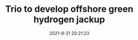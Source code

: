 ---
"title": "Trio to develop offshore green hydrogen jackup"
"date": "2021-9-21 20:21:23"
"feed_name": "OFFSHOREMAG"
"feed_website": "https://www.offshore-mag.com/"
"feed_rss": "https://www.offshore-mag.com/__rss/website-scheduled-content.xml?input=%7B%22sectionAlias%22%3A%22home%22%7D"
"link": "https://www.offshore-mag.com/renewable-energy/article/14210761/trio-to-develop-offshore-green-hydrogen-jackup"
"file": "_posts/2021-1-1-4e05d27b29dc252a6c77b6848ed829d13bd7e375.md"
"accident": "0"
"drilling": "0"
"dead": "0"
"injured": "0"
"where": "unknown site"
---